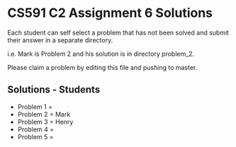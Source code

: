 # CS591 C2 Assignment 6 Solutions

Each student can self select a problem that has not been solved and submit their answer in a separate directory.

i.e. Mark is Problem 2 and his solution is in directory problem_2.

Please claim a problem by editing this file and pushing to master.

## Solutions - Students

- Problem 1 =
- Problem 2 = Mark
- Problem 3 = Henry
- Problem 4 =
- Problem 5 =
